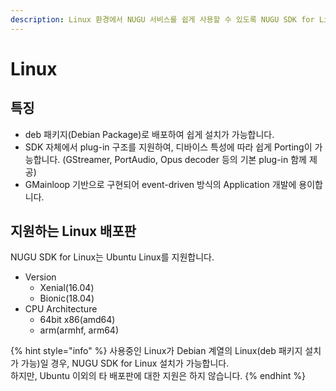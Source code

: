 ```yaml
---
description: Linux 환경에서 NUGU 서비스를 쉽게 사용할 수 있도록 NUGU SDK for Linux를 제공합니다.
---
```


# Linux

## 특징

* deb 패키지\(Debian Package\)로 배포하여 쉽게 설치가 가능합니다.
* SDK 자체에서 plug-in 구조를 지원하여, 디바이스 특성에 따라 쉽게 Porting이 가능합니다. \(GStreamer, PortAudio, Opus decoder 등의 기본 plug-in 함께 제공\)
* GMainloop 기반으로 구현되어 event-driven 방식의 Application 개발에 용이합니다.

## 지원하는 Linux 배포판

NUGU SDK for Linux는 Ubuntu Linux를 지원합니다.

* Version
  * Xenial\(16.04\)
  * Bionic\(18.04\)
* CPU Architecture
  * 64bit x86\(amd64\)
  * arm\(armhf, arm64\)

{% hint style="info" %}
사용중인 Linux가 Debian 계열의 Linux\(deb 패키지 설치가 가능\)일 경우, NUGU SDK for Linux 설치가 가능합니다.  
하지만, Ubuntu 이외의 타 배포판에 대한 지원은 하지 않습니다.
{% endhint %}

